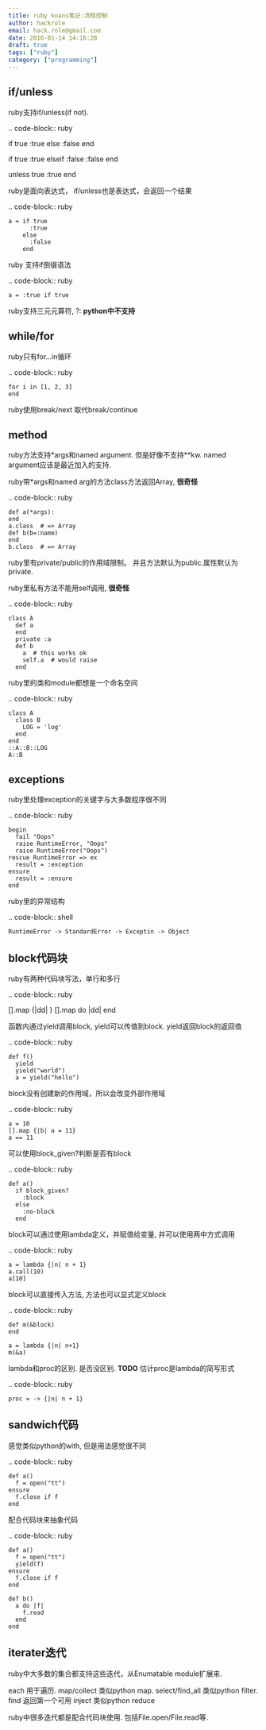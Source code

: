 ```yaml
---
title: ruby koans笔记:流程控制
author: hackrole
email: hack.role@gmail.com
date: 2016-01-14 14:16:28
draft: true
tags: ["ruby"]
category: ["programming"]
---
```




if/unless
---------

ruby支持if/unless(if not).

.. code-block:: ruby

  if true
    :true
  else
    :false
  end

  if true
    :true
  elseif :false
    :false
  end

  unless true
    :true
  end

ruby是面向表达式， if/unless也是表达式，会返回一个结果

.. code-block:: ruby

    a = if true
          :true
        else
          :false
        end

ruby 支持if倒缀语法

.. code-block:: ruby

    a = :true if true

ruby支持三元元算符, ?: **python中不支持**

while/for
---------

ruby只有for...in循环

.. code-block:: ruby

    for i in [1, 2, 3]
    end

ruby使用break/next 取代break/continue

method
------

ruby方法支持*args和named argument. 但是好像不支持**kw.
named argument应该是最近加入的支持.

ruby带*args和named arg的方法class方法返回Array, **很奇怪**

.. code-block:: ruby

    def a(*args):
    end
    a.class  # => Array
    def b(b=:name)
    end
    b.class  # => Array

ruby里有private/public的作用域限制。
并且方法默认为public.属性默认为private.

ruby里私有方法不能用self调用, **很奇怪** 

.. code-block:: ruby

    class A
      def a
      end
      private :a
      def b
        a  # this works ok
        self.a  # would raise
      end

ruby里的类和module都想是一个命名空间

.. code-block:: ruby

    class A
      class B
        LOG = 'log'
      end
    end
    ::A::B::LOG
    A::B

exceptions
----------

ruby里处理exception的关键字与大多数程序很不同

.. code-block:: ruby

    begin
      fail "Oops"
      raise RuntimeError, "Oops"
      raise RuntimeError("Oops")
    rescue RuntimeError => ex
      result = :exception
    ensure
      result = :ensure
    end

ruby里的异常结构

.. code-block:: shell

    RuntimeError -> StandardError -> Exceptin -> Object

block代码块
-----------
ruby有两种代码块写法，单行和多行

.. code-block:: ruby

   [].map {|dd| }
   [].map do |dd|
   end


函数内通过yield调用block, yield可以传值到block. yield返回block的返回值

.. code-block:: ruby

    def f()
      yield
      yield("world")
      a = yield("hello")

block没有创建新的作用域，所以会改变外部作用域

.. code-block:: ruby

    a = 10
    [].map {|b| a = 11} 
    a == 11

可以使用block_given?判断是否有block

.. code-block:: ruby

    def a()
      if block_given?
        :block
      else
        :no-block
      end

block可以通过使用lambda定义，并赋值给变量, 并可以使用两中方式调用

.. code-block:: ruby

    a = lambda {|n| n + 1}
    a.call(10)
    a[10]

block可以直接传入方法, 方法也可以显式定义block

.. code-block:: ruby

    def m(&block)
    end

    a = lambda {|n| n+1}
    m(&a)

lambda和proc的区别. 是否没区别. **TODO**
估计proc是lambda的简写形式

.. code-block:: ruby

    proc = -> {|n| n + 1}


sandwich代码
------------

感觉类似python的with, 但是用法感觉很不同

.. code-block:: ruby

    def a()
      f = open("tt")
    ensure
      f.close if f
    end

配合代码块来抽象代码

.. code-block:: ruby

    def a()
      f = open("tt")
      yield(f)
    ensure
      f.close if f
    end

    def b()
      a do |f|
        f.read
      end
    end

iterater迭代
------------

ruby中大多数的集合都支持这些迭代，从Enumatable module扩展来.

each 用于遍历.
map/collect 类似python map.
select/find_all 类似python filter.
find 返回第一个可用
inject 类似python reduce

ruby中很多迭代都是配合代码块使用. 包括File.open/File.read等.
